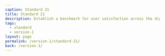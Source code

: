 ```yaml
---
caption: Standard 21
title: Standard 21
description: Establish a benchmark for user satisfaction across the digital and assisted digital service. Report performance data on the Performance Platform.
tags:
  - standard
  - version-1
layout: page
permalink: /version-1/standard-21/
back: /version-1/
---
```

